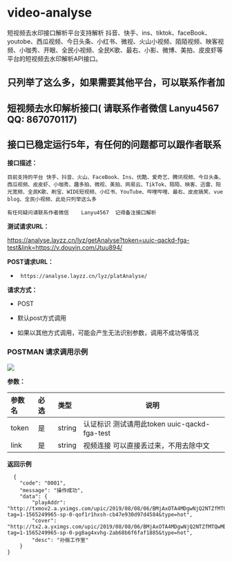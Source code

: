 # video-analyse
短视频去水印接口解析平台支持解析 抖音、快手、ins、tiktok、faceBook、youtobe、西瓜视频、今日头条、小红书、微视、火山小视频、陌陌视频、映客视频、小咖秀、开眼、全民小视频、全民K歌、最右、小影、微博、美拍、皮皮虾等平台的短视频去水印解析API接口。
## 只列举了这么多，如果需要其他平台，可以联系作者加
## 短视频去水印解析接口(  请联系作者微信  Lanyu4567   QQ: 867070117)
## 接口已稳定运行5年，有任何的问题都可以跟作者联系

**接口描述：** 
    
	目前支持的平台 快手、抖音、火山、FaceBook、Ins、优酷、爱奇艺、腾讯视频、今日头条、西瓜视频、皮皮虾、小咖秀、趣多拍、微视、美拍、网易云、TikTok、陌陌、映客、迅雷、阳光宽频、全民K歌、刷宝、WIDE短视频、小红书、YouTube、哔哩哔哩、最右、皮皮搞笑、vue blog、全民小视频、此处只列举这么多
	
	有任何疑问请联系作者微信    Lanyu4567  记得备注接口解析

**测试请求URL：** 

https://analyse.layzz.cn/lyz/getAnalyse?token=uuic-qackd-fga-test&link=https://v.douyin.com/Jtuu894/

**POST请求URL：**
- ` https://analyse.layzz.cn/lyz/platAnalyse/`
  
**请求方式：**
- POST 

-   默认post方式调用
-   如果以其他方式调用，可能会产生无法识别参数，调用不成功等情况

### POSTMAN 请求调用示例

![](https://parse-video-server.oss-cn-hangzhou.aliyuncs.com/oneblog/20190808154118077.png)

**参数：** 

|参数名|必选|类型|说明|
|:---- |:---|:----- |-----   |
|token |是  |string |认证标识 测试请用此token   uuic-qackd-fga-test   |
|link |是  |string | 视频连接 可以直接丢过来，不用去除中文   |

 **返回示例**

```
  {
    "code": "0001",
    "message": "操作成功",
    "data": {
        "playAddr": "http://txmov2.a.yximgs.com/upic/2019/08/08/06/BMjAxOTA4MDgwNjQ2NTZfMTQwMDczNjc1M18xNjEzODkyNDI2MF8xXzM=_b_B74123b4bd6568a1077016bcefc18abe1.mp4?tag=1-1565249965-sp-0-qof1r1hxsh-cb47e930d97d4584&type=hot",
        "cover": "http://tx2.a.yximgs.com/upic/2019/08/08/06/BMjAxOTA4MDgwNjQ2NTZfMTQwMDczNjc1M18xNjEzODkyNDI2MF8xXzM=_B46c1b12705878ed351c785f5193d39b8.jpg?tag=1-1565249965-sp-0-pg8ag4xvhg-2ab68b6f6faf1885&type=hot",
        "desc": "孙俪工作室"
    }
}
```
